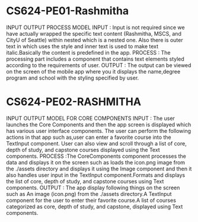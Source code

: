 # CS624-PE01-Rashmitha
INPUT OUTPUT PROCESS MODEL
INPUT : Input is not required since we have actually wrapped the specific text content (Rashmitha, MSCS, and CityU of Seattle) within nested <text> which is a nested one. Also there is outer text in which uses the style and inner text is used to make text italic.Basically the content is predefined in the app.
PROCESS : The processing part includes a component that contains text elements styled according to the requirements of user.
OUTPUT : The output can be viewed on the screen of the mobile app where you it displays the name,degree program and school with the styling specified by user.

# CS624-PE02-RASHMITHA
INPUT OUTPUT MODEL FOR CORE COMPONENTS INPUT : The user launches the Core Components and then the app screen is displayed which has various user interface components. The user can perform the following actions in that app such as,user can enter a favorite course into the TextInput component. User can also view and scroll through a list of core, depth of study, and capstone courses displayed using the Text components. PROCESS :The CoreComponents component processes the data and displays it on the screen such as loads the icon.png image from the ./assets directory and displays it using the Image component and then it also handles user input in the TextInput component.Formats and displays the list of core, depth of study, and capstone courses using Text components. OUTPUT : The app display following things on the screen such as An image (icon.png) from the ./assets directory.A TextInput component for the user to enter their favorite course.A list of courses categorized as core, depth of study, and capstone, displayed using Text components.
